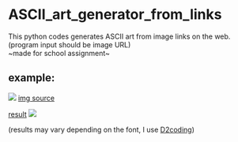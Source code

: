 # ASCII_art_generator_from_links


This python codes generates ASCII art from image links on the web. (program input should be image URL)<br>
~made for school assignment~


example:
---
<img src="https://images.unsplash.com/photo-1575936123452-b67c3203c357?ixlib=rb-4.0.3&ixid=MnwxMjA3fDB8MHxzZWFyY2h8Mnx8aW1hZ2V8ZW58MHx8MHx8&w=1000&q=80"></img>
[img source](https://unsplash.com/ko/%EC%82%AC%EC%A7%84/e616t35Vbeg)

[result](https://github.com/sleepncaffeine/ASCII_art_generator_from_links/blob/main/outputs/2_person_camera.txt)
<img src="https://user-images.githubusercontent.com/101965838/233942801-9e14ad1a-ab8d-4391-a3eb-7de4b315dc69.png"></img>

(results may vary depending on the font, I use [D2coding](https://github.com/naver/d2codingfont))
